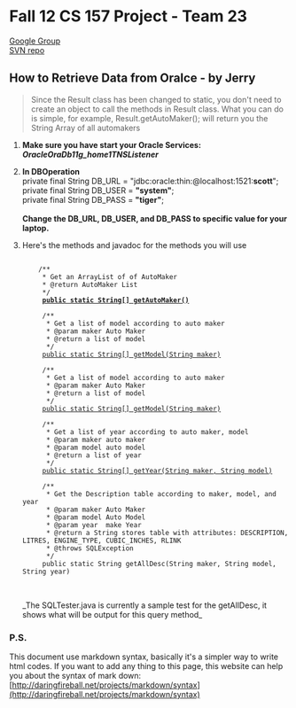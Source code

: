 # Fall 12 CS 157 Project - Team 23

[Google Group](https://groups.google.com/forum/?fromgroups#!forum/cs157a_team23)<br />
[SVN repo](http://code.google.com/p/db-project-23/)

## How to Retrieve Data from Oralce - by Jerry

>Since the Result class has been changed to static, you don't need to create an object to call the methods in Result class. What you can do is simple, 
for example, Result.getAutoMaker(); will return you the String Array of all automakers

1. **Make sure you have start your Oracle Services: *OracleOraDb11g_home1TNSListener***

1.	**In DBOperation**<br />
	private final String DB_URL = "jdbc:oracle:thin:@localhost:1521:<b>scott</b>";<br />
	private final String DB_USER = **"system"**;<br />
	private final String DB_PASS = **"tiger"**;<br /><br/>
	**Change the DB\_URL, DB\_USER, and DB\_PASS to specific value for your laptop.**
	
1. Here's the methods and javadoc for the methods you will use<br />
	<pre><code>
	   /**
		* Get an ArrayList of of AutoMaker
		* @return AutoMaker List
		*/
		<b><u>public static String[] getAutoMaker()</u></b><br />
		/**
		 * Get a list of model according to auto maker
		 * @param maker Auto Maker
		 * @return a list of model
		 */
		<u>public static String[] getModel(String maker)</u><br/ >
		/**
		 * Get a list of model according to auto maker
		 * @param maker Auto Maker
		 * @return a list of model
		 */
		<u>public static String[] getModel(String maker)</u><br />
		/**
		 * Get a list of year according to auto maker, model
		 * @param maker auto maker
		 * @param model auto model
		 * @return a list of year
		 */
		<u>public static String[] getYear(String maker, String model)</u><br />
		/**
		 * Get the Description table according to maker, model, and year
		 * @param maker Auto Maker
		 * @param model Auto Model
		 * @param year	make Year
		 * @return a String stores table with attributes: DESCRIPTION, LITRES, ENGINE_TYPE, CUBIC_INCHES, RLINK
		 * @throws SQLException
		 */
		public static String getAllDesc(String maker, String model, String year)
	</code></pre>
	<br />
	_The SQLTester.java is currently a sample test for the getAllDesc, it shows what will be output for this query method_
### P.S.
This document use markdown syntax, basically it's a simpler way to write html codes. If you want to add any thing to this page, this website can help you about the syntax of mark down: 
[http://daringfireball.net/projects/markdown/syntax](http://daringfireball.net/projects/markdown/syntax)
